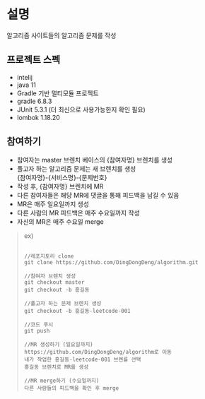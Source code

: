 # 설명
알고리즘 사이트들의 알고리즘 문제를 작성

## 프로젝트 스펙
 * intelij 
 * java 11
 * Gradle 기반 멀티모듈 프로젝트
 * gradle 6.8.3
 * JUnit 5.3.1 (더 최신으로 사용가능한지 확인 필요)
 * lombok 1.18.20
 
 
## 참여하기
 * 참여자는 master 브렌치 베이스의 {참여자명} 브렌치를 생성
 * 풀고자 하는 알고리즘 문제는 새 브렌치를 생성   
 {참여자명}-{서비스명}-{문제번호}
 * 작성 후, {참여자명} 브렌치에 MR
 * 다른 참여자들은 해당 MR에 댓글을 통해 피드백을 남길 수 있음
 * MR은 매주 일요일까지 생성
 * 다른 사람의 MR 피드백은 매주 수요일까지 작성
 * 자신의 MR은 매주 수요일 merge
 
>ex)
>   
> ````
>  
> //레포지토리 clone
> git clone https://github.com/DingDongDeng/algorithm.git
> 
> //참여자 브렌치 생성
> git checkout master   
> git checkout -b 홍길동
> 
> //풀고자 하는 문제 브렌치 생성
> git checkout -b 홍길동-leetcode-001
> 
> //코드 푸시
> git push
> 
> //MR 생성하기 (일요일까지)
> https://github.com/DingDongDeng/algorithm로 이동
> 내가 작업한 홍길동-leetcode-001 브렌를 선택
> 홍길동 브렌치로 MR를 생성 
> 
> //MR merge하기 (수요일까지)
> 다른 사람들의 피드백을 확인 후 merge
> ````
